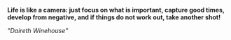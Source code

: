**Life is like a camera: just focus on what is important, capture good times, develop from negative, and if things do not work out, take another shot!**

*"Daireth Winehouse"*